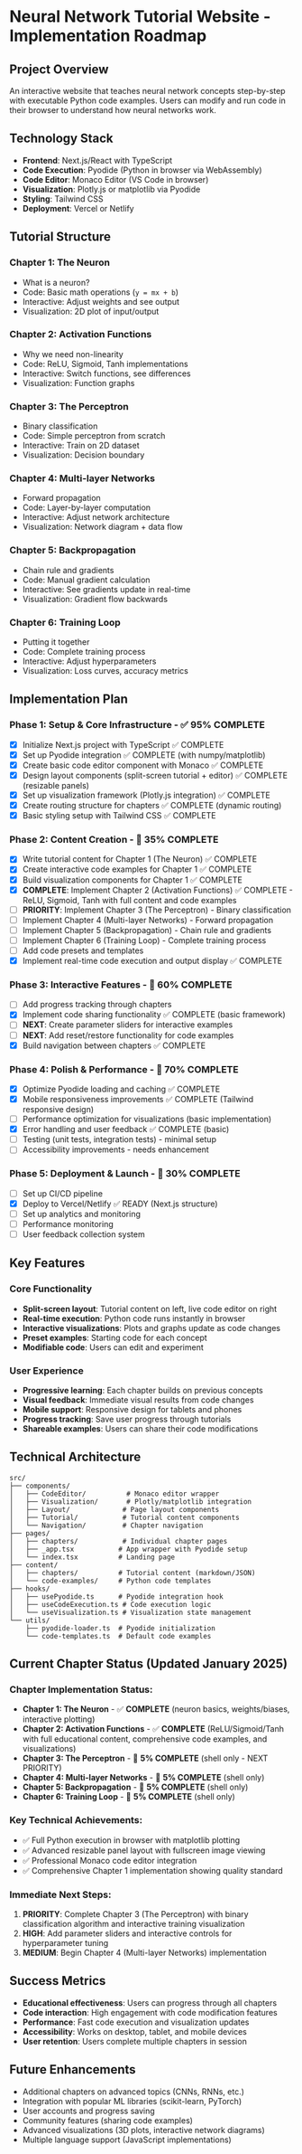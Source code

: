 # Neural Network Tutorial Website - Implementation Roadmap

## Project Overview

An interactive website that teaches neural network concepts step-by-step with executable Python code examples. Users can modify and run code in their browser to understand how neural networks work.

## Technology Stack

- **Frontend**: Next.js/React with TypeScript
- **Code Execution**: Pyodide (Python in browser via WebAssembly)
- **Code Editor**: Monaco Editor (VS Code in browser)
- **Visualization**: Plotly.js or matplotlib via Pyodide
- **Styling**: Tailwind CSS
- **Deployment**: Vercel or Netlify

## Tutorial Structure

### Chapter 1: The Neuron
- What is a neuron?
- Code: Basic math operations (`y = mx + b`)
- Interactive: Adjust weights and see output
- Visualization: 2D plot of input/output

### Chapter 2: Activation Functions
- Why we need non-linearity
- Code: ReLU, Sigmoid, Tanh implementations
- Interactive: Switch functions, see differences
- Visualization: Function graphs

### Chapter 3: The Perceptron
- Binary classification
- Code: Simple perceptron from scratch
- Interactive: Train on 2D dataset
- Visualization: Decision boundary

### Chapter 4: Multi-layer Networks
- Forward propagation
- Code: Layer-by-layer computation
- Interactive: Adjust network architecture
- Visualization: Network diagram + data flow

### Chapter 5: Backpropagation
- Chain rule and gradients
- Code: Manual gradient calculation
- Interactive: See gradients update in real-time
- Visualization: Gradient flow backwards

### Chapter 6: Training Loop
- Putting it together
- Code: Complete training process
- Interactive: Adjust hyperparameters
- Visualization: Loss curves, accuracy metrics

## Implementation Plan

### Phase 1: Setup & Core Infrastructure - ✅ **95% COMPLETE**
- [x] Initialize Next.js project with TypeScript ✅ COMPLETE
- [x] Set up Pyodide integration ✅ COMPLETE (with numpy/matplotlib)
- [x] Create basic code editor component with Monaco ✅ COMPLETE
- [x] Design layout components (split-screen tutorial + editor) ✅ COMPLETE (resizable panels)
- [x] Set up visualization framework (Plotly.js integration) ✅ COMPLETE
- [x] Create routing structure for chapters ✅ COMPLETE (dynamic routing)
- [x] Basic styling setup with Tailwind CSS ✅ COMPLETE

### Phase 2: Content Creation - 🔶 **35% COMPLETE**
- [x] Write tutorial content for Chapter 1 (The Neuron) ✅ COMPLETE
- [x] Create interactive code examples for Chapter 1 ✅ COMPLETE
- [x] Build visualization components for Chapter 1 ✅ COMPLETE
- [x] **COMPLETE**: Implement Chapter 2 (Activation Functions) ✅ COMPLETE - ReLU, Sigmoid, Tanh with full content and code examples
- [ ] **PRIORITY**: Implement Chapter 3 (The Perceptron) - Binary classification
- [ ] Implement Chapter 4 (Multi-layer Networks) - Forward propagation
- [ ] Implement Chapter 5 (Backpropagation) - Chain rule and gradients
- [ ] Implement Chapter 6 (Training Loop) - Complete training process
- [ ] Add code presets and templates
- [x] Implement real-time code execution and output display ✅ COMPLETE

### Phase 3: Interactive Features - 🔶 **60% COMPLETE**
- [ ] Add progress tracking through chapters
- [x] Implement code sharing functionality ✅ COMPLETE (basic framework)
- [ ] **NEXT**: Create parameter sliders for interactive examples
- [ ] **NEXT**: Add reset/restore functionality for code examples
- [x] Build navigation between chapters ✅ COMPLETE

### Phase 4: Polish & Performance - 🔶 **70% COMPLETE**
- [x] Optimize Pyodide loading and caching ✅ COMPLETE
- [x] Mobile responsiveness improvements ✅ COMPLETE (Tailwind responsive design)
- [ ] Performance optimization for visualizations (basic implementation)
- [x] Error handling and user feedback ✅ COMPLETE (basic)
- [ ] Testing (unit tests, integration tests) - minimal setup
- [ ] Accessibility improvements - needs enhancement

### Phase 5: Deployment & Launch - 🔶 **30% COMPLETE**
- [ ] Set up CI/CD pipeline
- [x] Deploy to Vercel/Netlify ✅ READY (Next.js structure)
- [ ] Set up analytics and monitoring
- [ ] Performance monitoring
- [ ] User feedback collection system

## Key Features

### Core Functionality
- **Split-screen layout**: Tutorial content on left, live code editor on right
- **Real-time execution**: Python code runs instantly in browser
- **Interactive visualizations**: Plots and graphs update as code changes
- **Preset examples**: Starting code for each concept
- **Modifiable code**: Users can edit and experiment

### User Experience
- **Progressive learning**: Each chapter builds on previous concepts
- **Visual feedback**: Immediate visual results from code changes
- **Mobile support**: Responsive design for tablets and phones
- **Progress tracking**: Save user progress through tutorials
- **Shareable examples**: Users can share their code modifications

## Technical Architecture

```
src/
├── components/
│   ├── CodeEditor/          # Monaco editor wrapper
│   ├── Visualization/       # Plotly/matplotlib integration
│   ├── Layout/             # Page layout components
│   ├── Tutorial/           # Tutorial content components
│   └── Navigation/         # Chapter navigation
├── pages/
│   ├── chapters/           # Individual chapter pages
│   ├── _app.tsx           # App wrapper with Pyodide setup
│   └── index.tsx          # Landing page
├── content/
│   ├── chapters/          # Tutorial content (markdown/JSON)
│   └── code-examples/     # Python code templates
├── hooks/
│   ├── usePyodide.ts      # Pyodide integration hook
│   ├── useCodeExecution.ts # Code execution logic
│   └── useVisualization.ts # Visualization state management
└── utils/
    ├── pyodide-loader.ts  # Pyodide initialization
    └── code-templates.ts  # Default code examples
```

## Current Chapter Status (Updated January 2025)

### Chapter Implementation Status:
- **Chapter 1: The Neuron** - ✅ **COMPLETE** (neuron basics, weights/biases, interactive plotting)
- **Chapter 2: Activation Functions** - ✅ **COMPLETE** (ReLU/Sigmoid/Tanh with full educational content, comprehensive code examples, and visualizations)
- **Chapter 3: The Perceptron** - 🔲 **5% COMPLETE** (shell only - NEXT PRIORITY)
- **Chapter 4: Multi-layer Networks** - 🔲 **5% COMPLETE** (shell only)
- **Chapter 5: Backpropagation** - 🔲 **5% COMPLETE** (shell only)
- **Chapter 6: Training Loop** - 🔲 **5% COMPLETE** (shell only)

### Key Technical Achievements:
- ✅ Full Python execution in browser with matplotlib plotting
- ✅ Advanced resizable panel layout with fullscreen image viewing
- ✅ Professional Monaco code editor integration
- ✅ Comprehensive Chapter 1 implementation showing quality standard

### Immediate Next Steps:
1. **PRIORITY**: Complete Chapter 3 (The Perceptron) with binary classification algorithm and interactive training visualization
2. **HIGH**: Add parameter sliders and interactive controls for hyperparameter tuning
3. **MEDIUM**: Begin Chapter 4 (Multi-layer Networks) implementation

## Success Metrics

- **Educational effectiveness**: Users can progress through all chapters
- **Code interaction**: High engagement with code modification features
- **Performance**: Fast code execution and visualization updates
- **Accessibility**: Works on desktop, tablet, and mobile devices
- **User retention**: Users complete multiple chapters in session

## Future Enhancements

- Additional chapters on advanced topics (CNNs, RNNs, etc.)
- Integration with popular ML libraries (scikit-learn, PyTorch)
- User accounts and progress saving
- Community features (sharing code examples)
- Advanced visualizations (3D plots, interactive network diagrams)
- Multiple language support (JavaScript implementations)